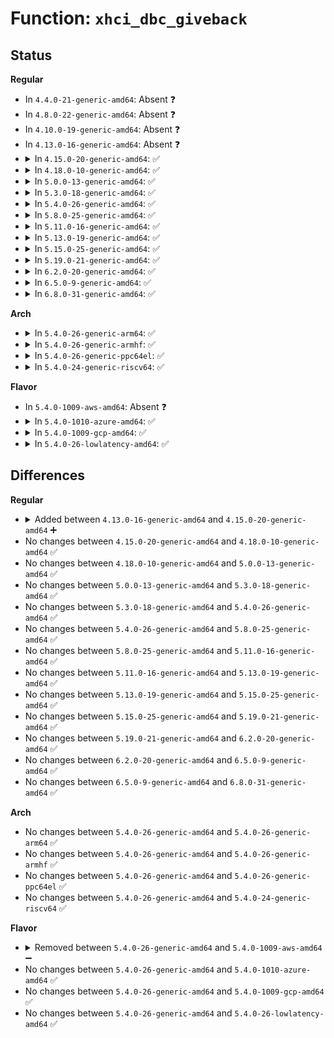 # Function: <code>xhci_dbc_giveback</code>

## Status
<b>Regular</b>
<ul>
<li>
In <code>4.4.0-21-generic-amd64</code>: Absent ❓
</li>
<li>
In <code>4.8.0-22-generic-amd64</code>: Absent ❓
</li>
<li>
In <code>4.10.0-19-generic-amd64</code>: Absent ❓
</li>
<li>
In <code>4.13.0-16-generic-amd64</code>: Absent ❓
</li>
<li>
<details>
<summary>In <code>4.15.0-20-generic-amd64</code>: ✅</summary>

```c
void xhci_dbc_giveback(struct dbc_request * req, int status)
```

```json
{
  "name": "xhci_dbc_giveback",
  "collision_type": "Unique Static",
  "inline_type": "No",
  "funcs": [
    {
      "addr": 18446744071586657216,
      "name": "xhci_dbc_giveback",
      "external": false,
      "loc": "drivers/usb/host/xhci-dbgcap.c:133",
      "file": "drivers/usb/host/xhci-dbgcap.c",
      "inline": "seen, unknown",
      "caller_inline": [],
      "caller_func": [
        "drivers/usb/host/xhci-dbgcap.c:xhci_dbc_handle_events",
        "drivers/usb/host/xhci-dbgcap.c:xhci_dbc_flush_endpoint_requests"
      ]
    }
  ],
  "symbols": [
    {
      "addr": 18446744071586657216,
      "name": "xhci_dbc_giveback",
      "section": ".text",
      "bind": "STB_LOCAL",
      "size": 291
    }
  ]
}
```
</details>
</li>
<li>
<details>
<summary>In <code>4.18.0-10-generic-amd64</code>: ✅</summary>

```c
void xhci_dbc_giveback(struct dbc_request * req, int status)
```

```json
{
  "name": "xhci_dbc_giveback",
  "collision_type": "Unique Static",
  "inline_type": "No",
  "funcs": [
    {
      "addr": 18446744071586920928,
      "name": "xhci_dbc_giveback",
      "external": false,
      "loc": "drivers/usb/host/xhci-dbgcap.c:134",
      "file": "drivers/usb/host/xhci-dbgcap.c",
      "inline": "seen, unknown",
      "caller_inline": [],
      "caller_func": [
        "drivers/usb/host/xhci-dbgcap.c:xhci_dbc_handle_events",
        "drivers/usb/host/xhci-dbgcap.c:xhci_dbc_flush_endpoint_requests"
      ]
    }
  ],
  "symbols": [
    {
      "addr": 18446744071586920928,
      "name": "xhci_dbc_giveback",
      "section": ".text",
      "bind": "STB_LOCAL",
      "size": 302
    }
  ]
}
```
</details>
</li>
<li>
<details>
<summary>In <code>5.0.0-13-generic-amd64</code>: ✅</summary>

```c
void xhci_dbc_giveback(struct dbc_request * req, int status)
```

```json
{
  "name": "xhci_dbc_giveback",
  "collision_type": "Unique Static",
  "inline_type": "No",
  "funcs": [
    {
      "addr": 18446744071587077888,
      "name": "xhci_dbc_giveback",
      "external": false,
      "loc": "drivers/usb/host/xhci-dbgcap.c:134",
      "file": "drivers/usb/host/xhci-dbgcap.c",
      "inline": "seen, unknown",
      "caller_inline": [],
      "caller_func": [
        "drivers/usb/host/xhci-dbgcap.c:xhci_dbc_handle_events",
        "drivers/usb/host/xhci-dbgcap.c:xhci_dbc_flush_endpoint_requests"
      ]
    }
  ],
  "symbols": [
    {
      "addr": 18446744071587077888,
      "name": "xhci_dbc_giveback",
      "section": ".text",
      "bind": "STB_LOCAL",
      "size": 322
    }
  ]
}
```
</details>
</li>
<li>
<details>
<summary>In <code>5.3.0-18-generic-amd64</code>: ✅</summary>

```c
void xhci_dbc_giveback(struct dbc_request * req, int status)
```

```json
{
  "name": "xhci_dbc_giveback",
  "collision_type": "Unique Static",
  "inline_type": "No",
  "funcs": [
    {
      "addr": 18446744071587342496,
      "name": "xhci_dbc_giveback",
      "external": false,
      "loc": "drivers/usb/host/xhci-dbgcap.c:134",
      "file": "drivers/usb/host/xhci-dbgcap.c",
      "inline": "seen, unknown",
      "caller_inline": [],
      "caller_func": [
        "drivers/usb/host/xhci-dbgcap.c:xhci_dbc_do_handle_events",
        "drivers/usb/host/xhci-dbgcap.c:xhci_dbc_flush_endpoint_requests"
      ]
    }
  ],
  "symbols": [
    {
      "addr": 18446744071587342496,
      "name": "xhci_dbc_giveback",
      "section": ".text",
      "bind": "STB_LOCAL",
      "size": 310
    }
  ]
}
```
</details>
</li>
<li>
<details>
<summary>In <code>5.4.0-26-generic-amd64</code>: ✅</summary>

```c
void xhci_dbc_giveback(struct dbc_request * req, int status)
```

```json
{
  "name": "xhci_dbc_giveback",
  "collision_type": "Unique Static",
  "inline_type": "No",
  "funcs": [
    {
      "addr": 18446744071587544864,
      "name": "xhci_dbc_giveback",
      "external": false,
      "loc": "drivers/usb/host/xhci-dbgcap.c:133",
      "file": "drivers/usb/host/xhci-dbgcap.c",
      "inline": "seen, unknown",
      "caller_inline": [],
      "caller_func": [
        "drivers/usb/host/xhci-dbgcap.c:xhci_dbc_do_handle_events",
        "drivers/usb/host/xhci-dbgcap.c:xhci_dbc_flush_endpoint_requests"
      ]
    }
  ],
  "symbols": [
    {
      "addr": 18446744071587544864,
      "name": "xhci_dbc_giveback",
      "section": ".text",
      "bind": "STB_LOCAL",
      "size": 310
    }
  ]
}
```
</details>
</li>
<li>
<details>
<summary>In <code>5.8.0-25-generic-amd64</code>: ✅</summary>

```c
void xhci_dbc_giveback(struct dbc_request * req, int status)
```

```json
{
  "name": "xhci_dbc_giveback",
  "collision_type": "Unique Static",
  "inline_type": "No",
  "funcs": [
    {
      "addr": 18446744071588407184,
      "name": "xhci_dbc_giveback",
      "external": false,
      "loc": "drivers/usb/host/xhci-dbgcap.c:133",
      "file": "drivers/usb/host/xhci-dbgcap.c",
      "inline": "seen, unknown",
      "caller_inline": [],
      "caller_func": [
        "drivers/usb/host/xhci-dbgcap.c:dbc_handle_xfer_event",
        "drivers/usb/host/xhci-dbgcap.c:xhci_dbc_flush_endpoint_requests"
      ]
    }
  ],
  "symbols": [
    {
      "addr": 18446744071588407184,
      "name": "xhci_dbc_giveback",
      "section": ".text",
      "bind": "STB_LOCAL",
      "size": 301
    }
  ]
}
```
</details>
</li>
<li>
<details>
<summary>In <code>5.11.0-16-generic-amd64</code>: ✅</summary>

```c
void xhci_dbc_giveback(struct dbc_request * req, int status)
```

```json
{
  "name": "xhci_dbc_giveback",
  "collision_type": "Unique Static",
  "inline_type": "No",
  "funcs": [
    {
      "addr": 18446744071588438672,
      "name": "xhci_dbc_giveback",
      "external": false,
      "loc": "drivers/usb/host/xhci-dbgcap.c:134",
      "file": "drivers/usb/host/xhci-dbgcap.c",
      "inline": "seen, unknown",
      "caller_inline": [],
      "caller_func": [
        "drivers/usb/host/xhci-dbgcap.c:dbc_handle_xfer_event",
        "drivers/usb/host/xhci-dbgcap.c:xhci_dbc_flush_endpoint_requests"
      ]
    }
  ],
  "symbols": [
    {
      "addr": 18446744071588438672,
      "name": "xhci_dbc_giveback",
      "section": ".text",
      "bind": "STB_LOCAL",
      "size": 200
    }
  ]
}
```
</details>
</li>
<li>
<details>
<summary>In <code>5.13.0-19-generic-amd64</code>: ✅</summary>

```c
void xhci_dbc_giveback(struct dbc_request * req, int status)
```

```json
{
  "name": "xhci_dbc_giveback",
  "collision_type": "Unique Static",
  "inline_type": "No",
  "funcs": [
    {
      "addr": 18446744071588321632,
      "name": "xhci_dbc_giveback",
      "external": false,
      "loc": "drivers/usb/host/xhci-dbgcap.c:134",
      "file": "drivers/usb/host/xhci-dbgcap.c",
      "inline": "seen, unknown",
      "caller_inline": [],
      "caller_func": [
        "drivers/usb/host/xhci-dbgcap.c:dbc_handle_xfer_event",
        "drivers/usb/host/xhci-dbgcap.c:xhci_dbc_flush_endpoint_requests"
      ]
    }
  ],
  "symbols": [
    {
      "addr": 18446744071588321632,
      "name": "xhci_dbc_giveback",
      "section": ".text",
      "bind": "STB_LOCAL",
      "size": 200
    }
  ]
}
```
</details>
</li>
<li>
<details>
<summary>In <code>5.15.0-25-generic-amd64</code>: ✅</summary>

```c
void xhci_dbc_giveback(struct dbc_request * req, int status)
```

```json
{
  "name": "xhci_dbc_giveback",
  "collision_type": "Unique Static",
  "inline_type": "No",
  "funcs": [
    {
      "addr": 18446744071588979152,
      "name": "xhci_dbc_giveback",
      "external": false,
      "loc": "drivers/usb/host/xhci-dbgcap.c:134",
      "file": "drivers/usb/host/xhci-dbgcap.c",
      "inline": "seen, unknown",
      "caller_inline": [],
      "caller_func": [
        "drivers/usb/host/xhci-dbgcap.c:dbc_handle_xfer_event",
        "drivers/usb/host/xhci-dbgcap.c:xhci_dbc_flush_endpoint_requests"
      ]
    }
  ],
  "symbols": [
    {
      "addr": 18446744071588979152,
      "name": "xhci_dbc_giveback",
      "section": ".text",
      "bind": "STB_LOCAL",
      "size": 197
    }
  ]
}
```
</details>
</li>
<li>
<details>
<summary>In <code>5.19.0-21-generic-amd64</code>: ✅</summary>

```c
void xhci_dbc_giveback(struct dbc_request * req, int status)
```

```json
{
  "name": "xhci_dbc_giveback",
  "collision_type": "Unique Static",
  "inline_type": "No",
  "funcs": [
    {
      "addr": 18446744071590411840,
      "name": "xhci_dbc_giveback",
      "external": false,
      "loc": "drivers/usb/host/xhci-dbgcap.c:134",
      "file": "drivers/usb/host/xhci-dbgcap.c",
      "inline": "seen, unknown",
      "caller_inline": [],
      "caller_func": [
        "drivers/usb/host/xhci-dbgcap.c:dbc_handle_xfer_event",
        "drivers/usb/host/xhci-dbgcap.c:xhci_dbc_flush_endpoint_requests"
      ]
    }
  ],
  "symbols": [
    {
      "addr": 18446744071590411840,
      "name": "xhci_dbc_giveback",
      "section": ".text",
      "bind": "STB_LOCAL",
      "size": 236
    }
  ]
}
```
</details>
</li>
<li>
<details>
<summary>In <code>6.2.0-20-generic-amd64</code>: ✅</summary>

```c
void xhci_dbc_giveback(struct dbc_request * req, int status)
```

```json
{
  "name": "xhci_dbc_giveback",
  "collision_type": "Unique Static",
  "inline_type": "No",
  "funcs": [
    {
      "addr": 18446744071592048544,
      "name": "xhci_dbc_giveback",
      "external": false,
      "loc": "drivers/usb/host/xhci-dbgcap.c:134",
      "file": "drivers/usb/host/xhci-dbgcap.c",
      "inline": "seen, unknown",
      "caller_inline": [],
      "caller_func": [
        "drivers/usb/host/xhci-dbgcap.c:dbc_handle_xfer_event",
        "drivers/usb/host/xhci-dbgcap.c:xhci_dbc_flush_endpoint_requests"
      ]
    }
  ],
  "symbols": [
    {
      "addr": 18446744071592048544,
      "name": "xhci_dbc_giveback",
      "section": ".text",
      "bind": "STB_LOCAL",
      "size": 236
    }
  ]
}
```
</details>
</li>
<li>
<details>
<summary>In <code>6.5.0-9-generic-amd64</code>: ✅</summary>

```c
void xhci_dbc_giveback(struct dbc_request * req, int status)
```

```json
{
  "name": "xhci_dbc_giveback",
  "collision_type": "Unique Static",
  "inline_type": "No",
  "funcs": [
    {
      "addr": 18446744071592471248,
      "name": "xhci_dbc_giveback",
      "external": false,
      "loc": "drivers/usb/host/xhci-dbgcap.c:134",
      "file": "drivers/usb/host/xhci-dbgcap.c",
      "inline": "seen, unknown",
      "caller_inline": [],
      "caller_func": [
        "drivers/usb/host/xhci-dbgcap.c:dbc_handle_xfer_event",
        "drivers/usb/host/xhci-dbgcap.c:xhci_dbc_flush_endpoint_requests"
      ]
    }
  ],
  "symbols": [
    {
      "addr": 18446744071592471248,
      "name": "xhci_dbc_giveback",
      "section": ".text",
      "bind": "STB_LOCAL",
      "size": 236
    }
  ]
}
```
</details>
</li>
<li>
<details>
<summary>In <code>6.8.0-31-generic-amd64</code>: ✅</summary>

```c
void xhci_dbc_giveback(struct dbc_request * req, int status)
```

```json
{
  "name": "xhci_dbc_giveback",
  "collision_type": "Unique Static",
  "inline_type": "No",
  "funcs": [
    {
      "addr": 18446744071593212880,
      "name": "xhci_dbc_giveback",
      "external": false,
      "loc": "drivers/usb/host/xhci-dbgcap.c:149",
      "file": "drivers/usb/host/xhci-dbgcap.c",
      "inline": "seen, unknown",
      "caller_inline": [],
      "caller_func": [
        "drivers/usb/host/xhci-dbgcap.c:dbc_handle_xfer_event",
        "drivers/usb/host/xhci-dbgcap.c:xhci_dbc_flush_endpoint_requests"
      ]
    }
  ],
  "symbols": [
    {
      "addr": 18446744071593212880,
      "name": "xhci_dbc_giveback",
      "section": ".text",
      "bind": "STB_LOCAL",
      "size": 236
    }
  ]
}
```
</details>
</li>
</ul>
<b>Arch</b>
<ul>
<li>
<details>
<summary>In <code>5.4.0-26-generic-arm64</code>: ✅</summary>

```c
void xhci_dbc_giveback(struct dbc_request * req, int status)
```

```json
{
  "name": "xhci_dbc_giveback",
  "collision_type": "Unique Static",
  "inline_type": "No",
  "funcs": [
    {
      "addr": 18446603336500684360,
      "name": "xhci_dbc_giveback",
      "external": false,
      "loc": "drivers/usb/host/xhci-dbgcap.c:133",
      "file": "drivers/usb/host/xhci-dbgcap.c",
      "inline": "seen, unknown",
      "caller_inline": [],
      "caller_func": [
        "drivers/usb/host/xhci-dbgcap.c:xhci_dbc_do_handle_events",
        "drivers/usb/host/xhci-dbgcap.c:xhci_dbc_flush_endpoint_requests"
      ]
    }
  ],
  "symbols": [
    {
      "addr": 18446603336500684360,
      "name": "xhci_dbc_giveback",
      "section": ".text",
      "bind": "STB_LOCAL",
      "size": 392
    }
  ]
}
```
</details>
</li>
<li>
<details>
<summary>In <code>5.4.0-26-generic-armhf</code>: ✅</summary>

```c
void xhci_dbc_giveback(struct dbc_request * req, int status)
```

```json
{
  "name": "xhci_dbc_giveback",
  "collision_type": "Unique Static",
  "inline_type": "No",
  "funcs": [
    {
      "addr": 3233145024,
      "name": "xhci_dbc_giveback",
      "external": false,
      "loc": "drivers/usb/host/xhci-dbgcap.c:133",
      "file": "drivers/usb/host/xhci-dbgcap.c",
      "inline": "seen, unknown",
      "caller_inline": [],
      "caller_func": [
        "drivers/usb/host/xhci-dbgcap.c:xhci_dbc_do_handle_events",
        "drivers/usb/host/xhci-dbgcap.c:xhci_dbc_flush_endpoint_requests"
      ]
    }
  ],
  "symbols": [
    {
      "addr": 3233145024,
      "name": "xhci_dbc_giveback",
      "section": ".text",
      "bind": "STB_LOCAL",
      "size": 356
    }
  ]
}
```
</details>
</li>
<li>
<details>
<summary>In <code>5.4.0-26-generic-ppc64el</code>: ✅</summary>

```c
void xhci_dbc_giveback(struct dbc_request * req, int status)
```

```json
{
  "name": "xhci_dbc_giveback",
  "collision_type": "Unique Static",
  "inline_type": "No",
  "funcs": [
    {
      "addr": 13835058055294116000,
      "name": "xhci_dbc_giveback",
      "external": false,
      "loc": "drivers/usb/host/xhci-dbgcap.c:133",
      "file": "drivers/usb/host/xhci-dbgcap.c",
      "inline": "seen, unknown",
      "caller_inline": [],
      "caller_func": [
        "drivers/usb/host/xhci-dbgcap.c:xhci_dbc_do_handle_events",
        "drivers/usb/host/xhci-dbgcap.c:xhci_dbc_flush_endpoint_requests"
      ]
    }
  ],
  "symbols": [
    {
      "addr": 13835058055294116000,
      "name": "xhci_dbc_giveback",
      "section": ".text",
      "bind": "STB_LOCAL",
      "size": 484
    }
  ]
}
```
</details>
</li>
<li>
<details>
<summary>In <code>5.4.0-24-generic-riscv64</code>: ✅</summary>

```c
void xhci_dbc_giveback(struct dbc_request * req, int status)
```

```json
{
  "name": "xhci_dbc_giveback",
  "collision_type": "Unique Static",
  "inline_type": "No",
  "funcs": [
    {
      "addr": 18446743936277542544,
      "name": "xhci_dbc_giveback",
      "external": false,
      "loc": "drivers/usb/host/xhci-dbgcap.c:133",
      "file": "drivers/usb/host/xhci-dbgcap.c",
      "inline": "seen, unknown",
      "caller_inline": [],
      "caller_func": [
        "drivers/usb/host/xhci-dbgcap.c:xhci_dbc_do_handle_events",
        "drivers/usb/host/xhci-dbgcap.c:xhci_dbc_flush_endpoint_requests"
      ]
    }
  ],
  "symbols": [
    {
      "addr": 18446743936277542544,
      "name": "xhci_dbc_giveback",
      "section": ".text",
      "bind": "STB_LOCAL",
      "size": 324
    }
  ]
}
```
</details>
</li>
</ul>
<b>Flavor</b>
<ul>
<li>
In <code>5.4.0-1009-aws-amd64</code>: Absent ❓
</li>
<li>
<details>
<summary>In <code>5.4.0-1010-azure-amd64</code>: ✅</summary>

```c
void xhci_dbc_giveback(struct dbc_request * req, int status)
```

```json
{
  "name": "xhci_dbc_giveback",
  "collision_type": "Unique Static",
  "inline_type": "No",
  "funcs": [
    {
      "addr": 18446744071587009648,
      "name": "xhci_dbc_giveback",
      "external": false,
      "loc": "drivers/usb/host/xhci-dbgcap.c:133",
      "file": "drivers/usb/host/xhci-dbgcap.c",
      "inline": "seen, unknown",
      "caller_inline": [],
      "caller_func": [
        "drivers/usb/host/xhci-dbgcap.c:xhci_dbc_do_handle_events",
        "drivers/usb/host/xhci-dbgcap.c:xhci_dbc_flush_endpoint_requests"
      ]
    }
  ],
  "symbols": [
    {
      "addr": 18446744071587009648,
      "name": "xhci_dbc_giveback",
      "section": ".text",
      "bind": "STB_LOCAL",
      "size": 310
    }
  ]
}
```
</details>
</li>
<li>
<details>
<summary>In <code>5.4.0-1009-gcp-amd64</code>: ✅</summary>

```c
void xhci_dbc_giveback(struct dbc_request * req, int status)
```

```json
{
  "name": "xhci_dbc_giveback",
  "collision_type": "Unique Static",
  "inline_type": "No",
  "funcs": [
    {
      "addr": 18446744071587499424,
      "name": "xhci_dbc_giveback",
      "external": false,
      "loc": "drivers/usb/host/xhci-dbgcap.c:133",
      "file": "drivers/usb/host/xhci-dbgcap.c",
      "inline": "seen, unknown",
      "caller_inline": [],
      "caller_func": [
        "drivers/usb/host/xhci-dbgcap.c:xhci_dbc_do_handle_events",
        "drivers/usb/host/xhci-dbgcap.c:xhci_dbc_flush_endpoint_requests"
      ]
    }
  ],
  "symbols": [
    {
      "addr": 18446744071587499424,
      "name": "xhci_dbc_giveback",
      "section": ".text",
      "bind": "STB_LOCAL",
      "size": 310
    }
  ]
}
```
</details>
</li>
<li>
<details>
<summary>In <code>5.4.0-26-lowlatency-amd64</code>: ✅</summary>

```c
void xhci_dbc_giveback(struct dbc_request * req, int status)
```

```json
{
  "name": "xhci_dbc_giveback",
  "collision_type": "Unique Static",
  "inline_type": "No",
  "funcs": [
    {
      "addr": 18446744071587607184,
      "name": "xhci_dbc_giveback",
      "external": false,
      "loc": "drivers/usb/host/xhci-dbgcap.c:133",
      "file": "drivers/usb/host/xhci-dbgcap.c",
      "inline": "seen, unknown",
      "caller_inline": [],
      "caller_func": [
        "drivers/usb/host/xhci-dbgcap.c:xhci_dbc_do_handle_events",
        "drivers/usb/host/xhci-dbgcap.c:xhci_dbc_flush_endpoint_requests"
      ]
    }
  ],
  "symbols": [
    {
      "addr": 18446744071587607184,
      "name": "xhci_dbc_giveback",
      "section": ".text",
      "bind": "STB_LOCAL",
      "size": 333
    }
  ]
}
```
</details>
</li>
</ul>

## Differences
<b>Regular</b>
<ul>
<li>
<details>
<summary>Added between <code>4.13.0-16-generic-amd64</code> and <code>4.15.0-20-generic-amd64</code> ➕</summary>

```c
void xhci_dbc_giveback(struct dbc_request * req, int status)
```
</details>
</li>
<li>
No changes between <code>4.15.0-20-generic-amd64</code> and <code>4.18.0-10-generic-amd64</code> ✅
</li>
<li>
No changes between <code>4.18.0-10-generic-amd64</code> and <code>5.0.0-13-generic-amd64</code> ✅
</li>
<li>
No changes between <code>5.0.0-13-generic-amd64</code> and <code>5.3.0-18-generic-amd64</code> ✅
</li>
<li>
No changes between <code>5.3.0-18-generic-amd64</code> and <code>5.4.0-26-generic-amd64</code> ✅
</li>
<li>
No changes between <code>5.4.0-26-generic-amd64</code> and <code>5.8.0-25-generic-amd64</code> ✅
</li>
<li>
No changes between <code>5.8.0-25-generic-amd64</code> and <code>5.11.0-16-generic-amd64</code> ✅
</li>
<li>
No changes between <code>5.11.0-16-generic-amd64</code> and <code>5.13.0-19-generic-amd64</code> ✅
</li>
<li>
No changes between <code>5.13.0-19-generic-amd64</code> and <code>5.15.0-25-generic-amd64</code> ✅
</li>
<li>
No changes between <code>5.15.0-25-generic-amd64</code> and <code>5.19.0-21-generic-amd64</code> ✅
</li>
<li>
No changes between <code>5.19.0-21-generic-amd64</code> and <code>6.2.0-20-generic-amd64</code> ✅
</li>
<li>
No changes between <code>6.2.0-20-generic-amd64</code> and <code>6.5.0-9-generic-amd64</code> ✅
</li>
<li>
No changes between <code>6.5.0-9-generic-amd64</code> and <code>6.8.0-31-generic-amd64</code> ✅
</li>
</ul>
<b>Arch</b>
<ul>
<li>
No changes between <code>5.4.0-26-generic-amd64</code> and <code>5.4.0-26-generic-arm64</code> ✅
</li>
<li>
No changes between <code>5.4.0-26-generic-amd64</code> and <code>5.4.0-26-generic-armhf</code> ✅
</li>
<li>
No changes between <code>5.4.0-26-generic-amd64</code> and <code>5.4.0-26-generic-ppc64el</code> ✅
</li>
<li>
No changes between <code>5.4.0-26-generic-amd64</code> and <code>5.4.0-24-generic-riscv64</code> ✅
</li>
</ul>
<b>Flavor</b>
<ul>
<li>
<details>
<summary>Removed between <code>5.4.0-26-generic-amd64</code> and <code>5.4.0-1009-aws-amd64</code> ➖</summary>

```c
void xhci_dbc_giveback(struct dbc_request * req, int status)
```
</details>
</li>
<li>
No changes between <code>5.4.0-26-generic-amd64</code> and <code>5.4.0-1010-azure-amd64</code> ✅
</li>
<li>
No changes between <code>5.4.0-26-generic-amd64</code> and <code>5.4.0-1009-gcp-amd64</code> ✅
</li>
<li>
No changes between <code>5.4.0-26-generic-amd64</code> and <code>5.4.0-26-lowlatency-amd64</code> ✅
</li>
</ul>
